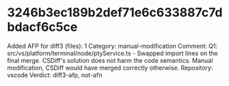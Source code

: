 # 3246b3ec189b2def71e6c633887c7dbdacf6c5ce

Added AFP for diff3 (files): 1
Category: manual-modification
Comment: Q1: src/vs/platform/terminal/node/ptyService.ts - Swapped import lines on the final merge. CSDiff's solution does not harm the code semantics. Manual modification, CSDiff would have merged correctly otherwise.
Repository: vscode
Verdict: diff3-afp, not-afn